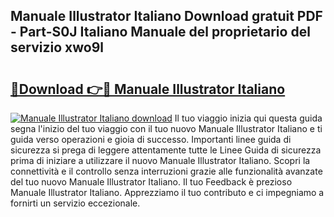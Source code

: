 ## Manuale Illustrator Italiano Download gratuit PDF - Part-S0J Italiano Manuale del proprietario del servizio xwo9l

# <h2><a href="http://dff5of.blite.top/?on=Manuale+Illustrator+Italiano">🔗Download 👉🔴 Manuale Illustrator Italiano</a></h2>

[![Manuale Illustrator Italiano download](https://i.imgur.com/lujVjoI.png)](http://dff5of.blite.top/?on=Manuale+Illustrator+Italiano)
Il tuo viaggio inizia qui questa guida segna l'inizio del tuo viaggio con il tuo nuovo Manuale Illustrator Italiano e ti guida verso operazioni e gioia di successo. Importanti linee guida di sicurezza si prega di leggere attentamente tutte le Linee Guida di sicurezza prima di iniziare a utilizzare il nuovo Manuale Illustrator Italiano. Scopri la connettività e il controllo senza interruzioni grazie alle funzionalità avanzate del tuo nuovo Manuale Illustrator Italiano. Il tuo Feedback è prezioso Manuale Illustrator Italiano. Apprezziamo il tuo contributo e ci impegniamo a fornirti un servizio eccezionale.
